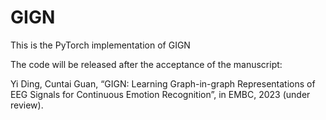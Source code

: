 # GIGN
This is the PyTorch implementation of GIGN

The code will be released after the acceptance of the manuscript: 

Yi Ding, Cuntai Guan, “GIGN: Learning Graph-in-graph Representations of EEG Signals for Continuous Emotion Recognition”, in EMBC, 2023 (under review).
